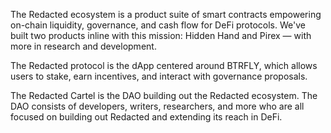The Redacted ecosystem is a product suite of smart contracts empowering on-chain liquidity, governance, and cash flow for DeFi protocols. We've built two products inline with this mission: Hidden Hand and Pirex — with more in research and development. 

The Redacted protocol is the dApp centered around BTRFLY, which allows users to stake, earn incentives, and interact with governance proposals.

The Redacted Cartel is the DAO building out the Redacted ecosystem. The DAO consists of developers, writers, researchers, and more who are all focused on building out Redacted and extending its reach in DeFi. 